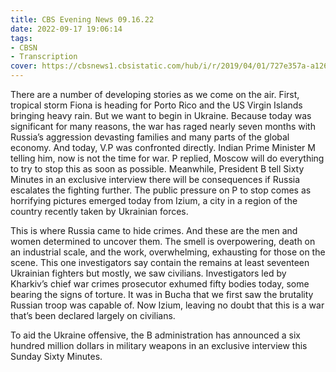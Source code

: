 ```yaml
---
title: CBS Evening News 09.16.22
date: 2022-09-17 19:06:14
tags:
- CBSN
- Transcription
cover: https://cbsnews1.cbsistatic.com/hub/i/r/2019/04/01/727e357a-a126-4138-a2c5-4d3222669d57/thumbnail/640x360/3ff2761028dc5c65cc4f07acd54bcd5c/cbsn2-logo-1920x1080.jpg
---
```

There are a number of developing stories as we come on the air. First, tropical storm Fiona is heading for Porto Rico and the US Virgin Islands bringing heavy rain. But we want to begin in Ukraine. Because today was significant for many reasons, the war has raged nearly seven months with Russia’s aggression devasting families and many parts of the global economy. And today, V.P was confronted directly. Indian Prime Minister M telling him, now is not the time for war. P replied, Moscow will do everything to try to stop this as soon as possible. Meanwhile, President B tell Sixty Minutes in an exclusive interview there will be consequences if Russia escalates the fighting further. The public pressure on P to stop comes as horrifying pictures emerged today from Izium, a city in a region of the country recently taken by Ukrainian forces. 

This is where Russia came to hide crimes. And these are the men and women determined to uncover them. The smell is overpowering, death on an industrial scale, and the work, overwhelming, exhausting for those on the scene. This one investigators say contain the remains at least seventeen Ukrainian fighters but mostly, we saw civilians. Investigators led by Kharkiv’s chief war crimes prosecutor exhumed fifty bodies today, some bearing the signs of torture. It was in Bucha that we first saw the brutality Russian troop was capable of. Now Izium, leaving no doubt that this is a war that’s been declared largely on civilians. 

To aid the Ukraine offensive, the B administration has announced a six hundred million dollars in military weapons in an exclusive interview this Sunday Sixty Minutes. 
